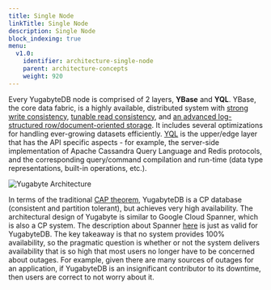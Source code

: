 ```yaml
---
title: Single Node
linkTitle: Single Node
description: Single Node
block_indexing: true
menu:
  v1.0:
    identifier: architecture-single-node
    parent: architecture-concepts
    weight: 920
---
```


Every YugabyteDB node is comprised of 2 layers, **YBase** and **YQL**. YBase, the core data fabric, is a highly available, distributed system with [strong write consistency](../replication/#strong-write-consistency), [tunable read consistency](../replication/#tunable-read-consistency), and [an advanced log-structured row/document-oriented storage](../persistence/). It includes several optimizations for handling ever-growing datasets efficiently. [YQL](../yql/) is the upper/edge layer that has the API specific aspects - for example, the server-side implementation of Apache Cassandra Query Language and Redis protocols, and the corresponding query/command compilation and run-time (data type representations, built-in operations, etc.).

![Yugabyte Architecture](/images/architecture/architecture.png)

In terms of the traditional [CAP theorem](https://en.wikipedia.org/wiki/CAP_theorem), YugabyteDB is a CP database (consistent and partition tolerant), but achieves very high availability. The architectural design of Yugabyte is similar to Google Cloud Spanner, which is also a CP system. The description about Spanner [here](https://cloudplatform.googleblog.com/2017/02/inside-Cloud-Spanner-and-the-CAP-Theorem.html) is just as valid for YugabyteDB. The key takeaway is that no system provides 100% availability, so the pragmatic question is whether or not the system delivers availability that is so high that most users no longer have to be concerned about outages. For example, given there are many sources of outages for an application, if YugabyteDB is an insignificant contributor to its downtime, then users are correct to not worry about it.
